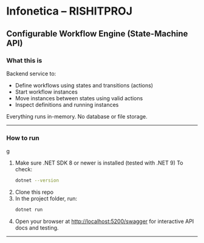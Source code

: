 # Infonetica – RISHITPROJ

## Configurable Workflow Engine (State-Machine API) 

### What this is

Backend service to:
- Define workflows using states and transitions (actions)
- Start workflow instances
- Move instances between states using valid actions
- Inspect definitions and running instances

Everything runs in-memory. No database or file storage.

---

### How to run
g
1. Make sure .NET SDK 8 or newer is installed (tested with .NET 9)
   To check:
   ```bash
   dotnet --version
   ```
2. Clone this repo
3. In the project folder, run:
   ```bash
   dotnet run
   ```
4. Open your browser at [http://localhost:5200/swagger](http://localhost:5200/swagger) for interactive API docs and testing.

---